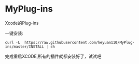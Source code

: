 MyPlug-ins
==========

Xcode的Plug-ins

一键安装: 

`curl -L  https://raw.githubusercontent.com/heyuan110/MyPlug-ins/master/INSTALL | sh `

完成重启XCODE,所有的插件就都安装好了，试试吧
